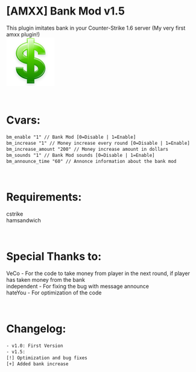 # [AMXX] Bank Mod v1.5
This plugin imitates bank in your Counter-Strike 1.6 server (My very first amxx plugin!)<br />
![](https://raw.githubusercontent.com/kpuc313/AMXX-Bank-Mod/master/Preview/Preview.png)

<br />

# Cvars:

    bm_enable "1" // Bank Mod [0=Disable | 1=Enable]
    bm_increase "1" // Money increase every round [0=Disable | 1=Enable]
    bm_increase_amount "200" // Money increase amount in dollars
    bm_sounds "1" // Bank Mod sounds [0=Disable | 1=Enable]
    bm_announce_time "60" // Annonce information about the bank mod

<br />

# Requirements:
cstrike<br />
hamsandwich

<br />

# Special Thanks to:
VeCo - For the code to take money from player in the next round, if player has taken money from the bank<br />
independent - For fixing the bug with message announce<br />
hateYou - For optimization of the code<br />

<br />

# Changelog:
    - v1.0: First Version
    - v1.5:
    [!] Optimization and bug fixes
    [+] Added bank increase
